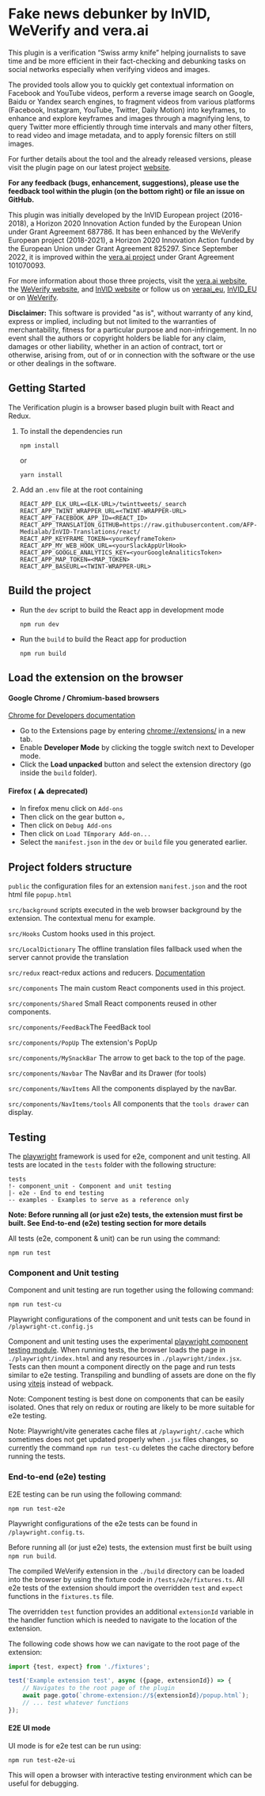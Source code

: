 # Fake news debunker by InVID, WeVerify and vera.ai

This plugin is a verification “Swiss army knife” helping journalists to save time and be more
efficient in their fact-checking and debunking tasks on social networks especially when verifying videos and images.

The provided tools allow you to quickly get contextual information on Facebook and YouTube videos, perform a reverse
image search on Google, Baidu or Yandex search engines, to fragment videos from various platforms (Facebook, Instagram,
YouTube, Twitter, Daily Motion) into keyframes, to enhance and explore keyframes and images through a magnifying lens,
to query Twitter more efficiently through time intervals and many other filters, to read video and image metadata, and
to apply forensic filters on still images.

For further details about the tool and the already released versions, please visit the plugin page on our latest
project [website](https://www.veraai.eu/category/verification-plugin/).

**For any feedback (bugs, enhancement, suggestions), please use the feedback tool within the plugin (on the bottom
right) or file an issue on GitHub.**

This plugin was initially developed by the InVID European project (2016-2018), a Horizon 2020 Innovation Action funded
by the European Union under Grant Agreement 687786. It has been enhanced by the WeVerify European project (2018-2021), a
Horizon 2020 Innovation Action funded by the European Union under Grant Agreement 825297. Since September 2022, it is
improved within the [vera.ai project](https://veraai.eu) under Grant Agreement 101070093.

For more information about those three projects, visit the [vera.ai website](https://veraai.eu),
the [WeVerify website](https://weverify.eu/), and [InVID website](http://www.invid-project.eu) or follow us
on [veraai_eu](https://twitter.com/veraai_eu), [InVID_EU](https://twitter.com/InVID_EU) or
on [WeVerify](https://twitter.com/WeVerify).

**Disclaimer:** This software is provided "as is", without warranty of any kind, express or implied, including but not
limited to the warranties of merchantability, fitness for a particular purpose and non-infringement. In no event shall
the authors or copyright holders be liable for any claim, damages or other liability, whether in an action of contract,
tort or otherwise, arising from, out of or in connection with the software or the use or other dealings in the software.

## Getting Started

The Verification plugin is a browser based plugin built with React and Redux.

1. To install the dependencies run
   ```
   npm install
   ```
   or
   ```
   yarn install
   ```

3. Add an `.env` file at the root containing
   ```
   REACT_APP_ELK_URL=<ELK-URL>/twinttweets/_search
   REACT_APP_TWINT_WRAPPER_URL=<TWINT-WRAPPER-URL>
   REACT_APP_FACEBOOK_APP_ID=<REACT_ID>
   REACT_APP_TRANSLATION_GITHUB=https://raw.githubusercontent.com/AFP-Medialab/InVID-Translations/react/
   REACT_APP_KEYFRAME_TOKEN=<yourKeyframeToken>
   REACT_APP_MY_WEB_HOOK_URL=<yourSlackAppUrlHook>
   REACT_APP_GOOGLE_ANALYTICS_KEY=<yourGoogleAnaliticsToken>
   REACT_APP_MAP_TOKEN=<MAP_TOKEN>
   REACT_APP_BASEURL=<TWINT-WRAPPER-URL>
   ```

## Build the project

- Run the `dev` script to build the React app in development mode
  ```
  npm run dev
  ```

- Run the `build` to build the React app for production
  ```
  npm run build
  ```


## Load the extension on the browser

#### Google Chrome / Chromium-based browsers

[Chrome for Developers documentation](https://developer.chrome.com/docs/extensions/get-started/tutorial/hello-world#load-unpacked)

- Go to the Extensions page by entering [chrome://extensions/](chrome://extensions/) in a new tab.  
- Enable **Developer Mode** by clicking the toggle switch next to Developer mode.
- Click the **Load unpacked** button and select the extension directory (go inside the `build` folder).

#### Firefox ( ⚠️ deprecated)

- In firefox menu click on `Add-ons`
- Then click on the gear button `⚙⌄`
- Then click on `Debug Add-ons`
- Then click on `Load TEmporary Add-on...`
- Select the `manifest.json` in the `dev` or `build` file you generated earlier.

## Project folders structure

`public` the configuration files for an extension `manifest.json` and the root html file `popup.html`

`src/background` scripts executed in the web browser background by the extension. The contextual menu for example.

`src/Hooks` Custom hooks used in this project.

`src/LocalDictionary` The offline translation files fallback used when the server cannot provide the translation

`src/redux` react-redux actions and
reducers. [Documentation](https://react-redux.js.org/)

`src/components` The main custom React components used in this project.

`src/components/Shared` Small React components reused in other components.

`src/components/FeedBack`The FeedBack tool

`src/components/PopUp` The extension's PopUp

`src/components/MySnackBar` The arrow to get back to the top of the page.

`src/components/Navbar` The NavBar and its Drawer (for tools)

`src/components/NavItems` All the components displayed by the navBar.

`src/components/NavItems/tools` All components that the `tools drawer` can display.

## Testing

The [playwright](https://playwright.dev/) framework is used for e2e, component and unit testing. All tests are located
in the `tests` folder with the following structure:

```
tests
!- component_unit - Component and unit testing
|- e2e - End to end testing
-- examples - Examples to serve as a reference only 
```

**Note: Before running all (or just e2e) tests, the extension must first be built. See End-to-end (e2e) testing section
for more details**

All tests (e2e, component & unit) can be run using the command:

```
npm run test
```

### Component and Unit testing

Component and unit testing are run together using the following command:

```
npm run test-cu
```

Playwright configurations of the component and unit tests can be found in `/playwright-ct.config.js`

Component and unit testing uses the
experimental [playwright component testing module](https://playwright.dev/docs/test-components).
When running tests, the browser loads the page in `./playwright/index.html` and any resources
in `./playwright/index.jsx`.
Tests can then mount a component directly on the page and run tests similar to e2e testing.
Transpiling and bundling of assets are done on the fly using [vitejs](https://vitejs.dev/) instead
of webpack.

Note: Component testing is best done on components that can be easily isolated. Ones that rely on redux or routing
are likely to be more suitable for e2e testing.

Note: Playwright/vite generates cache files at `/playwright/.cache` which sometimes does not get updated properly
when `.jsx` files changes, so currently the command `npm run test-cu` deletes the cache directory before running the
tests.

### End-to-end (e2e) testing

E2E testing can be run using the following command:

```
npm run test-e2e
```

Playwright configurations of the e2e tests can be found in `/playwright.config.ts`.

Before running all (or just e2e) tests, the extension must first be built using `npm run build`.

The compiled WeVerify extension in the `./build` directory can be loaded into the browser by using the fixture code in
`/tests/e2e/fixtures.ts`. All e2e tests of the extension should import the overridden `test` and `expect` functions in
the `fixtures.ts` file.

The overridden `test` function provides an additional `extensionId` variable in the handler function which is
needed to navigate to the location of the extension.

The following code shows how we can navigate to the root page of the extension:

```javascript
import {test, expect} from './fixtures';

test('Example extension test', async ({page, extensionId}) => {
    // Navigates to the root page of the plugin 
    await page.goto(`chrome-extension://${extensionId}/popup.html`);
    // ... test whatever functions
});
```

#### E2E UI mode

UI mode is for e2e test can be run using:

```
npm run test-e2e-ui
```

This will open a browser with interactive testing environment which can be useful for debugging.
